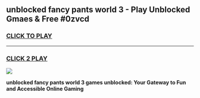
## unblocked fancy pants world 3 - Play Unblocked Gmaes & Free #0zvcd
<h3>
<a href="https://news.freeplayer.one?title=unblocked_fancy_pants_world_3&ref=24F">CLICK TO PLAY</a></h3>
<hr>

<h3>
<a href="https://news.freeplayer.one?title=unblocked_fancy_pants_world_3&ref=24F">CLICK 2 PLAY</a>
  
</h3>

<a href="https://news.freeplayer.one?title=unblocked_fancy_pants_world_3&ref=24F/"><img src="https://clearcache.store/games.png"></a>


**unblocked fancy pants world 3 games unblocked: Your Gateway to Fun and Accessible Online Gaming**
